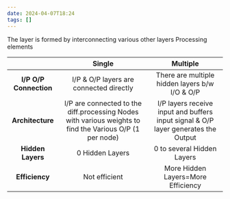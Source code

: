 ```yaml
---
date: 2024-04-07T18:24
tags: []
---
```

The layer is formed by interconnecting various other layers Processing elements

|                        |                                                  Single                                                  |                                      Multiple                                      |
| :----------------------: |:--------------------------------------------------------------------------------------------------------:|:----------------------------------------------------------------------------------:|
| **I/P O/P Connection** |                                 I/P & O/P layers are connected directly                                  |                   There are multiple hidden layers b/w I/O & O/P                   |
| **Architecture**       | I/P are connected to the diff.processing Nodes with various weights to find the Various O/P (1 per node) | I/P layers receive input and buffers input signal & O/P layer generates the Output |
| **Hidden Layers**      |                                             0 Hidden Layers                                              |                             0 to several Hidden Layers                             |
| **Efficiency**         |                                              Not efficient                                               |                         More Hidden Layers=More Efficiency                         |